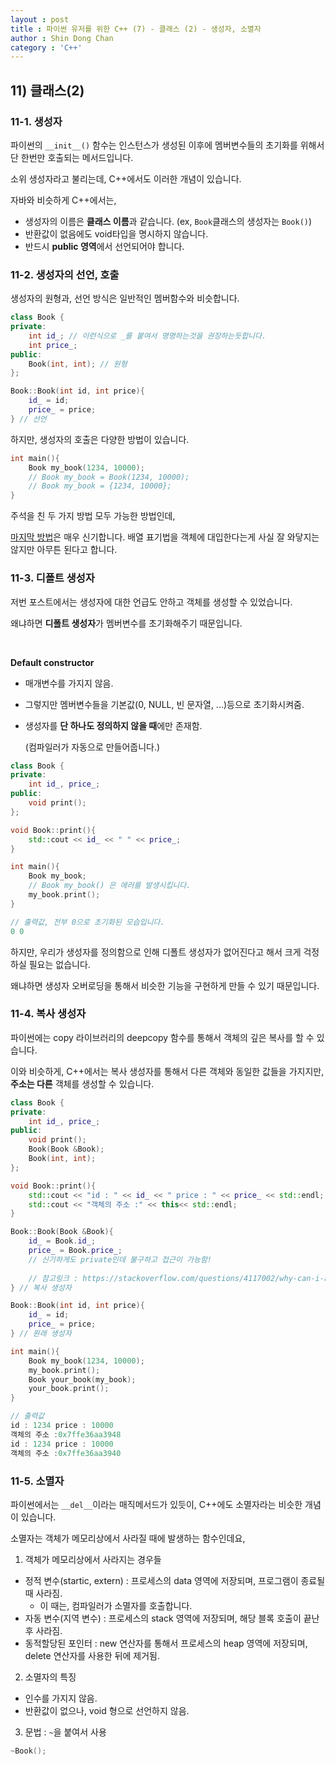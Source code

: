 ```yaml
---
layout : post
title : 파이썬 유저를 위한 C++ (7) - 클래스 (2) - 생성자, 소멸자
author : Shin Dong Chan
category : 'C++'
---
```


## 11) 클래스(2)

### 11-1. 생성자

파이썬의 `__init__()` 함수는 인스턴스가 생성된 이후에 멤버변수들의 초기화를 위해서 단 한번만 호출되는 메서드입니다.

소위 생성자라고 불리는데, C++에서도 이러한 개념이 있습니다.

자바와 비슷하게 C++에서는, 

* 생성자의 이름은 **클래스 이름**과 같습니다. (ex, `Book`클래스의 생성자는 `Book()`)
* 반환값이 없음에도 void타입을 명시하지 않습니다.
* 반드시 **public 영역**에서 선언되어야 합니다.

### 11-2. 생성자의 선언, 호출

생성자의 원형과, 선언 방식은 일반적인 멤버함수와 비슷합니다.

```c++
class Book {
private:
    int id_; // 이런식으로 _를 붙여서 명명하는것을 권장하는듯합니다.
    int price_;
public:
    Book(int, int); // 원형
};

Book::Book(int id, int price){
    id_ = id;
    price_ = price;
} // 선언
```

하지만, 생성자의 호출은 다양한 방법이 있습니다.

```c++
int main(){
    Book my_book(1234, 10000);
    // Book my_book = Book(1234, 10000);
    // Book my_book = {1234, 10000};
}
```

주석을 친 두 가지 방법 모두 가능한 방법인데,

[마지막 방법](https://docs.microsoft.com/ko-kr/cpp/cpp/constructors-cpp?view=vs-2019)은 매우 신기합니다. 배열 표기법을 객체에 대입한다는게 사실 잘 와닿지는 않지만 아무튼 된다고 합니다.

### 11-3. 디폴트 생성자

저번 포스트에서는 생성자에 대한 언급도 안하고 객체를 생성할 수 있었습니다.

왜냐하면 **디폴트 생성자**가 멤버변수를 초기화해주기 때문입니다.

<br>

**Default constructor**

* 매개변수를 가지지 않음.

* 그렇지만 멤버변수들을 기본값(0, NULL, 빈 문자열, ...)등으로 초기화시켜줌.

* 생성자를 **단 하나도 정의하지 않을 때**에만 존재함.

  (컴파일러가 자동으로 만들어줍니다.)

```c++
class Book {
private:
    int id_, price_;
public:
    void print();
};

void Book::print(){
    std::cout << id_ << " " << price_; 
}

int main(){
    Book my_book; 
    // Book my_book() 은 에러를 발생시킵니다.
    my_book.print();
}
```

```c++
// 출력값, 전부 0으로 초기화된 모습입니다.
0 0
```

하지만, 우리가 생성자를 정의함으로 인해 디폴트 생성자가 없어진다고 해서 크게 걱정하실 필요는 없습니다.

왜냐하면 생성자 오버로딩을 통해서 비슷한 기능을 구현하게 만들 수 있기 때문입니다.

### 11-4. 복사 생성자

파이썬에는 copy 라이브러리의 deepcopy 함수를 통해서 객체의 깊은 복사를 할 수 있습니다.

이와 비슷하게, C++에서는 복사 생성자를 통해서 다른 객체와 동일한 값들을 가지지만, **주소는 다른** 객체를 생성할 수 있습니다.

```c++
class Book {
private:
    int id_, price_;
public:
    void print();
    Book(Book &Book);
	Book(int, int);
};

void Book::print(){
    std::cout << "id : " << id_ << " price : " << price_ << std::endl;
    std::cout << "객체의 주소 :" << this<< std::endl;
}

Book::Book(Book &Book){
    id_ = Book.id_;
    price_ = Book.price_; 
    // 신기하게도 private인데 불구하고 접근이 가능함!
	
    // 참고링크 : https://stackoverflow.com/questions/4117002/why-can-i-access-private-variables-in-the-copy-constructor
} // 복사 생성자

Book::Book(int id, int price){
	id_ = id;
	price_ = price;
} // 원래 생성자

int main(){
    Book my_book(1234, 10000); 
    my_book.print();
    Book your_book(my_book);
    your_book.print();
}
```

```c++
// 출력값
id : 1234 price : 10000
객체의 주소 :0x7ffe36aa3948
id : 1234 price : 10000
객체의 주소 :0x7ffe36aa3940
```



### 11-5. 소멸자

파이썬에서는  `__del__`이라는 매직메서드가 있듯이, C++에도 소멸자라는 비슷한 개념이 있습니다.

소멸자는 객체가 메모리상에서 사라질 때에 발생하는 함수인데요,

1. 객체가 메모리상에서 사라지는 경우들

* 정적 변수(startic, extern) : 프로세스의 data 영역에 저장되며, 프로그램이 종료될 때 사라짐.
  * 이 때는, 컴파일러가 소멸자를 호출합니다.
* 자동 변수(지역 변수) : 프로세스의 stack 영역에 저장되며, 해당 블록 호출이 끝난 후 사라짐.
* 동적할당된 포인터 : new 연산자를 통해서 프로세스의 heap 영역에 저장되며, delete 연산자를 사용한 뒤에 제거됨.

2. 소멸자의 특징

- 인수를 가지지 않음.
- 반환값이 없으나, void 형으로 선언하지 않음.

3. 문법 : `~`을 붙여서 사용

```c++
~Book();
```

